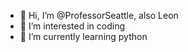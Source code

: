 - 👋 Hi, I’m @ProfessorSeattle, also Leon
- 👀 I’m interested in coding
- 🌱 I’m currently learning python


<!---
ProfessorSeattle/ProfessorSeattle is a ✨ special ✨ repository because its `README.md` (this file) appears on your GitHub profile.
You can click the Preview link to take a look at your changes.
--->
